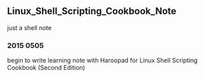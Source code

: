## Linux_Shell_Scripting_Cookbook_Note
just a shell note

### 2015 0505
begin to write learning note with Haroopad for Linux Shell Scripting Cookbook (Second Edition)
